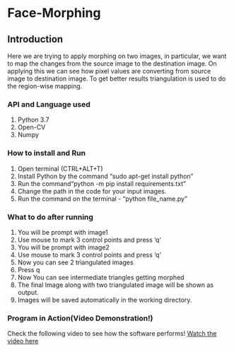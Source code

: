 # Face-Morphing
## Introduction
Here we are trying to apply morphing on two images, in particular, we want to map the changes
from the source image to the destination image. On applying this we can see how pixel values
are converting from source image to destination image. To get better results triangulation is
used to do the region-wise mapping.

### API and Language used
1. Python 3.7
2. Open-CV
3. Numpy

### How to install and Run
1. Open terminal (CTRL+ALT+T)
2. Install Python by the command “sudo apt-get install python”
3. Run the command“python -m pip install requirements.txt”
4. Change the path in the code for your input images.
5. Run the command on the terminal - “python file_name.py”

### What to do after running
1. You will be prompt with image1
2. Use mouse to mark 3 control points and press ‘q’
3. You will be prompt with image2
4. Use mouse to mark 3 control points and press ‘q’
5. Now you can see 2 triangulated images
6. Press q
7. Now You can see intermediate triangles getting morphed
8. The final Image along with two triangulated image will be shown as output.
9. Images will be saved automatically in the working directory.

### Program in Action(Video Demonstration!)
Check the following video to see how  the software performs!
[Watch the video here](https://youtu.be/fsQUcMbcFIs)

